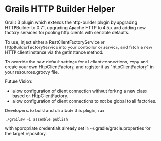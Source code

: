 Grails HTTP Builder Helper
==========================

Grails 3 plugin which extends the http-builder plugin by upgrading HTTPBuilder to 0.7.1, 
upgrading Apache HTTP to 4.5.x and adding new factory services for pooling http clients 
with sensible defaults. 

To use, inject either a RestClientFactoryService or HttpBuilderFactoryService into your
controller or service, and fetch a new HTTP client instance via the getInstance method.

To override the new default settings for all client connections, copy and create your own HttpClientFactory,
and register it as "httpClientFactory" in your resources.groovy file.

Future Vision:

- allow configuration of client connection without forking a new class based on HttpClientFactory.
- allow configuration of client connections to not be global to all factories.

Developers: to build and distribute this plugin, run

    ./grailsw -i assemble publish
    
with appropriate credentials already set in ~/.gradle/gradle.properties for the target repository.
